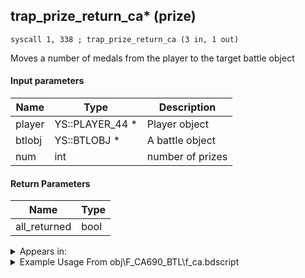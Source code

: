 ## trap_prize_return_ca* (prize)

`syscall 1, 338 ; trap_prize_return_ca (3 in, 1 out)`

Moves a number of medals from the player to the target battle object

#### Input parameters
| Name | Type | Description
|------|------|------------
| player   | YS::PLAYER_44 *   | Player object
| btlobj   | YS::BTLOBJ *   | A battle object
| num   | int   | number of prizes


#### Return Parameters
| Name | Type
|------|-----
| all_returned   | bool   


<details>
	<summary>Appears in:</summary>
| filename | Entity (obj)
|----------|-------------
| obj\F_CA690_BTL\f_ca.bdscript       | ((F) Isla de Muerta’s chest (Grim Reaper) (Open) (BTL) (CA))          

</details>

<details>
	<summary>Example Usage From obj\F_CA690_BTL\f_ca.bdscript</summary>
```plaintext
L278:
 popToSp 4
 popToSp 0
 pushFromFSp 4
 pushFromPSpVal 0
 pushImm 10
 syscall 1, 338 ; trap_prize_return_ca (3 in, 1 out)
 ret
```
</details>

